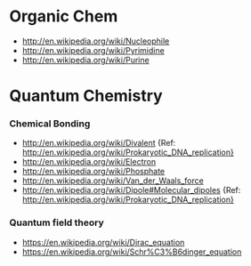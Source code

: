 
# Organic Chem
+ http://en.wikipedia.org/wiki/Nucleophile
+ http://en.wikipedia.org/wiki/Pyrimidine
+ http://en.wikipedia.org/wiki/Purine



# Quantum Chemistry

### Chemical Bonding
+ http://en.wikipedia.org/wiki/Divalent {Ref: http://en.wikipedia.org/wiki/Prokaryotic_DNA_replication}
+ http://en.wikipedia.org/wiki/Electron
+ http://en.wikipedia.org/wiki/Phosphate
+ http://en.wikipedia.org/wiki/Van_der_Waals_force
+ http://en.wikipedia.org/wiki/Dipole#Molecular_dipoles 
{Ref: http://en.wikipedia.org/wiki/Prokaryotic_DNA_replication}

### Quantum field theory
+ https://en.wikipedia.org/wiki/Dirac_equation
+ https://en.wikipedia.org/wiki/Schr%C3%B6dinger_equation

